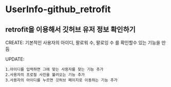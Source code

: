 # UserInfo-github_retrofit
retrofit을 이용해서 깃허브 유저 정보 확인하기
-------------------------------------------
CREATE: 기본적인 사용자의 아이디, 팔로워 수, 팔로잉 수 를 확인할수 있는 기능을 만듬

UPDATE: 
```
1.아이디를 입력하면 그에 맞는 사용자를 찾는 기능 추가 
2.사용자의 프로필 사진을 불러오는 기능 추가
3.사용자의 아이디를 누르면 깃허브 페이지로 이동하는 기능 추가
```
